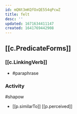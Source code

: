 ```yaml
---
id: mQNt3mKQfOxQE554qPcwZ
title: felt
desc: ''
updated: 1671634411147
created: 1641769442908
---
```


## [[c.PredicateForms]]

### [[c.LinkingVerb]]

- #paraphrase 

### Activity

#shapow

- [[p.similarTo]] [[p.perceived]]